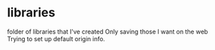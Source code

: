 # libraries
folder of libraries that I've created
Only saving those I want on the web
Trying to set up default origin info.
